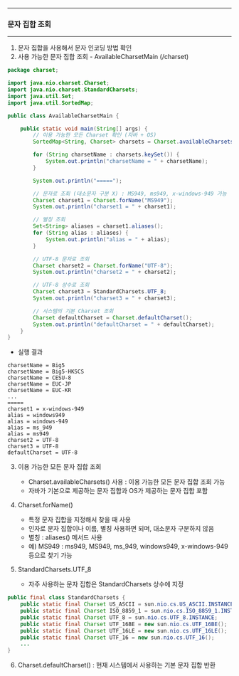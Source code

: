 -----
### 문자 집합 조회
-----
1. 문자 집합을 사용해서 문자 인코딩 방법 확인
2. 사용 가능한 문자 집합 조회 - AvailableCharsetMain (/charset)
```java
package charset;

import java.nio.charset.Charset;
import java.nio.charset.StandardCharsets;
import java.util.Set;
import java.util.SortedMap;

public class AvailableCharsetMain {

    public static void main(String[] args) {
        // 이용 가능한 모든 Charset 확인 (자바 + OS)
        SortedMap<String, Charset> charsets = Charset.availableCharsets();

        for (String charsetName : charsets.keySet()) {
            System.out.println("charsetName = " + charsetName);
        }

        System.out.println("=====");

        // 문자로 조회 (대소문자 구분 X) : MS949, ms949, x-windows-949 가능
        Charset charset1 = Charset.forName("MS949");
        System.out.println("charset1 = " + charset1);

        // 별칭 조회
        Set<String> aliases = charset1.aliases();
        for (String alias : aliases) {
            System.out.println("alias = " + alias);
        }

        // UTF-8 문자로 조회
        Charset charset2 = Charset.forName("UTF-8");
        System.out.println("charset2 = " + charset2);

        // UTF-8 상수로 조회
        Charset charset3 = StandardCharsets.UTF_8;
        System.out.println("charset3 = " + charset3);

        // 시스템의 기본 Charset 조회
        Charset defaultCharset = Charset.defaultCharset();
        System.out.println("defaultCharset = " + defaultCharset);
    }
}
```
  - 실행 결과
```
charsetName = Big5
charsetName = Big5-HKSCS
charsetName = CESU-8
charsetName = EUC-JP
charsetName = EUC-KR
...
=====
charset1 = x-windows-949
alias = windows949
alias = windows-949
alias = ms_949
alias = ms949
charset2 = UTF-8
charset3 = UTF-8
defaultCharset = UTF-8
```

3. 이용 가능한 모든 문자 집합 조회
   - Charset.availableCharsets() 사용 : 이용 가능한 모든 문자 집합 조회 가능
   - 자바가 기본으로 제공하는 문자 집합과 OS가 제공하는 문자 집합 포함

4. Charset.forName()
   - 특정 문자 집합을 지정해서 찾을 때 사용
   - 인자로 문자 집합이나 이름, 별칭 사용하면 되며, 대소문자 구분하지 않음
   - 별칭 : aliases() 메서드 사용
   - 예) MS949 : ms949, MS949, ms_949, windows949, x-windows-949 등으로 찾기 가능

5. StandardCharsets.UTF_8
   - 자주 사용하는 문자 집합은 StandardCharsets 상수에 지정
```java
public final class StandardCharsets {
    public static final Charset US_ASCII = sun.nio.cs.US_ASCII.INSTANCE;
    public static final Charset ISO_8859_1 = sun.nio.cs.ISO_8859_1.INSTANCE;
    public static final Charset UTF_8 = sun.nio.cs.UTF_8.INSTANCE;
    public static final Charset UTF_16BE = new sun.nio.cs.UTF_16BE();
    public static final Charset UTF_16LE = new sun.nio.cs.UTF_16LE();
    public static final Charset UTF_16 = new sun.nio.cs.UTF_16();
    ...
}
```

6. Charset.defaultCharset() : 현재 시스템에서 사용하는 기본 문자 집합 반환
